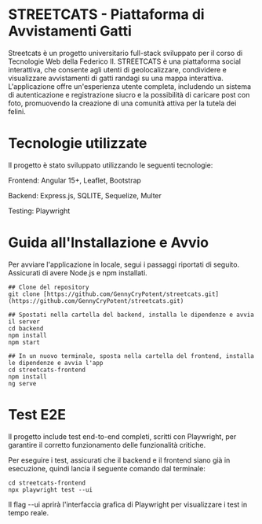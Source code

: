 # STREETCATS - Piattaforma di Avvistamenti Gatti
Streetcats è un progetto universitario full-stack sviluppato per il corso di Tecnologie Web della Federico II. STREETCATS è una piattaforma social interattiva, che consente agli utenti di geolocalizzare, condividere e visualizzare avvistamenti di gatti randagi su una mappa interattiva. L'applicazione offre un'esperienza utente completa, includendo un sistema di autenticazione e registrazione siucro e la possibilità di caricare post con foto, promuovendo la creazione di una comunità attiva per la tutela dei felini.

# Tecnologie utilizzate
Il progetto è stato sviluppato utilizzando le seguenti tecnologie:

Frontend: Angular 15+, Leaflet, Bootstrap

Backend: Express.js, SQLITE, Sequelize, Multer

Testing: Playwright

# Guida all'Installazione e Avvio
Per avviare l'applicazione in locale, segui i passaggi riportati di seguito. Assicurati di avere Node.js e npm installati.

```
## Clone del repository
git clone [https://github.com/GennyCryPotent/streetcats.git](https://github.com/GennyCryPotent/streetcats.git)

## Spostati nella cartella del backend, installa le dipendenze e avvia il server
cd backend
npm install
npm start

## In un nuovo terminale, sposta nella cartella del frontend, installa le dipendenze e avvia l'app
cd streetcats-frontend
npm install
ng serve
```
# Test E2E
Il progetto include test end-to-end completi, scritti con Playwright, per garantire il corretto funzionamento delle funzionalità critiche.

Per eseguire i test, assicurati che il backend e il frontend siano già in esecuzione, quindi lancia il seguente comando dal terminale:

```
cd streetcats-frontend
npx playwright test --ui 
```
Il flag --ui aprirà l'interfaccia grafica di Playwright per visualizzare i test in tempo reale.
